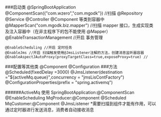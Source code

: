 
###启动类
    @SpringBootApplication
    @ComponentScan({"com.wzero","com.mgodk"}) //扫描 @Repository @Service @Controller @Component 等类到容器中
    @MapperScan("com.mgodk.biz.mapper") //扫描 mapper 接口，生成实现类及注入容器中（在非主程序下的包不能使用 @Mapper）
    @EnableTransactionManagement //开启 事务管理
    
    @EnableScheduling //开启 定时任务
    @EnableJms //开启 扫描触发使用@JmsListener注解的方法，创建消息监听器容器
    @EnableAspectJAutoProxy(proxyTargetClass=true,exposeProxy=true) //
###配置等其他类
    @Component
    @Configuration
###方法
    @Scheduled(fixedDelay =3000)
    @JmsListener(destination ="${activeMq.queue}",concurrency = "jmsLisContFactory")
    @ConfigurationProperties(prefix = "spring.activemq")

######ActiveMq 使用
    SpringBootApplication:@ComponentScan @EnableScheduling
    MqProducer:@Component @Scheduled
    MqCustomer:@Component @JmsListener
    *需要扫描到组件才能有作用，可以通过定时器进行发送消息，消费者自动接收消息


